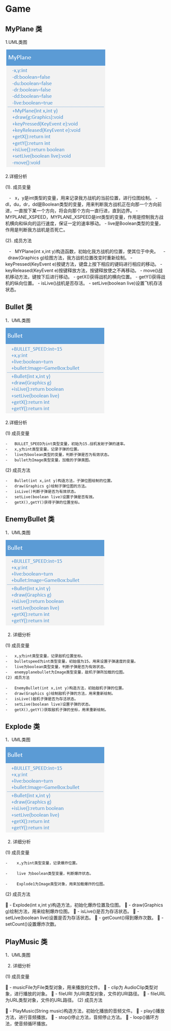 # Game
MyPlane 类
-------

1.UML类图

![MyPlane 类](https://github.com/xujianhui1995/Game/blob/master/MyPlane.jpg)

2.详细分析

 (1). 成员变量

    -   x，y是int类型的变量，用来记录我方战机的当前位置，进行位图绘制。
    -   dl，du，dr，dd是Boolean类型的变量，用来判断我方战机正在向那一个方向前进，一直按下某一个方向，将会向那个方向一直行进，直到边界。
    -   MYPLANE_XSPEED，MYPLANE_XSPEED是int类型的变量，作用是控制我方战机横向和纵向的运行速度，保证一定的速率移动。
    -   live是Boolean类型的变量，作用是判断我方战机是否死亡。

 (2). 成员方法
 
    -   MYPlane(int x,int y)构造函数，初始化我方战机的位置，使其位于中央。
    -   draw(Graphics g)绘图方法，我方战机位置改变时重新绘制。
    -   keyPressed(KeyEvent e)按键方法，键盘上按下相应的键码进行相应的移动。
    -   keyReleased(KeyEvent e)按键释放方法，按键释放使之不再移动。
    -   move()战机移动方法，键按下后进行移动。
    -   getX()获得战机的横向位置。
    -   getY()获得战机的纵向位置。
    -   isLive()战机是否存活。
    -   setLive(boolean live)设置飞机存活状态。 
    
Bullet 类
-------
1．UML类图

![Bullet类][1]


  [1]: https://github.com/xujianhui1995/Game/blob/master/Bullet.jpg

2.详细分析

(1) 成员变量

    -   BULLET_SPEED为int类型变量，初始为15.战机发射子弹的速率。
    -   x,y为int类型变量，记录子弹的位置。
    -   live为boolean类型的变量，判断子弹是否为有效状态。
    -   bullet为Image类型变量，加载的子弹类图。
 (2) 成员方法

    -   Bullet(int x,int y)构造方法，子弹位图绘制的位置。
    -   draw(Graphics g)绘制子弹位图的方法。
    -   isLive()判断子弹是否为有效状态。
    -   setLive(boolean live)设置子弹是否有效。
    -   getX(),getY()获得子弹的位置坐标。

EnemyBullet 类
-----------
1．UML类图

![EnemyBullet 类][1]


  [1]: https://github.com/xujianhui1995/Game/blob/master/EnemyBullet.jpg

2. 详细分析
    
    
(1)	成员变量
    
    -   x,y为int类型变量，记录敌机位置坐标。
    -   bulletspeed为int类型变量，初始值为15，用来设置子弹速度的变量。
    -   live为boolean类型变量，判断子弹是否为有效状态。
    -   enemyplanebullet为Image类型变量，敌机子弹所加载的位图。
    (2)	成员方法
    
    -   EnemyBullet(int x,int y)构造方法，初始敌机子弹的位置。
    -   draw(Graphics g)绘制敌机子弹的方法，用来重新绘制。
    -   isLive()敌机子弹是否为存活状态。
    -   setLive(boolean live)设置子弹的状态。
    -   getX(),getY()获取敌机子弹的坐标，用来重新绘制。

Explode 类
-------
1．UML类图

![Explode 类][1]


  [1]: https://github.com/xujianhui1995/Game/blob/master/Explode.jpg
 
2. 详细分析

(1)	成员变量       

	-    x,y为int类型变量，记录爆炸位置。        
	
	-    live 为boolean类型变量，判断爆炸状态。        

    -    Explode1为Image类型对象，用来加载爆炸的位图。
(2)	成员方法

	-    Explode(int x,int y)构造方法，初始化爆炸位置及位图。
	-    draw(Graphics g)绘制方法，用来绘制爆炸位图。
	-    isLive()是否为存活状态。
	-    setLive(boolean live)设置是否为存活状态。
	-    getCount()得到爆炸次数。
	-    setCount()设置爆炸次数。

PlayMusic 类
------------
1．UML类图
 
2. 详细分析

(1)	成员变量

	-   musicFile为File类型对象，用来播放的文件。
	-   clip为 AudioClip类型对象，进行播放的对象。
	-   fileURI 为URI类型对象，文件的URI路径。
	-   fileURL 为URL类型对象，文件的URL路径。
(2)	成员方法

	-   PlayMusic(String music)构造方法，初始化播放的音频文件。
	-   play()播放方法，进行音频播放。
	-   stop()停止方法，音频停止方法。
	-   loop()循环方法，使音频循环播放。





 

